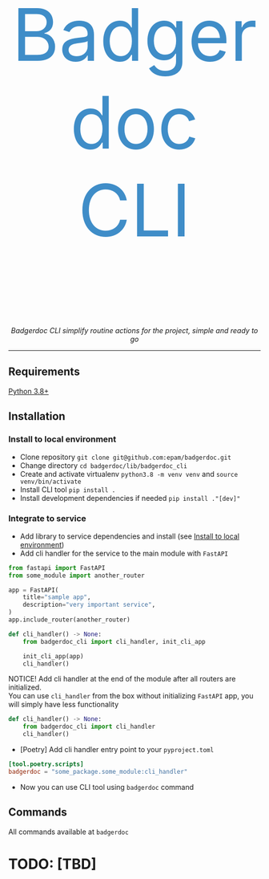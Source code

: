<p style="font-size: 15vw; text-align: center">
    <span style="color: #3f8dc8">Badgerdoc CLI</span>
</p>
<p style="text-align: center">
    <em>Badgerdoc CLI simplify routine actions for the project, simple and ready to go</em>
</p>

---
## Requirements
[Python 3.8+ ](https://www.python.org/downloads/)
## Installation
### Install to local environment
- Clone repository `git clone git@github.com:epam/badgerdoc.git`
- Change directory `cd badgerdoc/lib/badgerdoc_cli`
- Create and activate virtualenv `python3.8 -m venv venv` and `source venv/bin/activate`
- Install CLI tool `pip install .`
- Install development dependencies if needed `pip install ."[dev]"`
### Integrate to service
- Add library to service dependencies and install (see [Install to local environment](#install-to-local-environment))
- Add cli handler for the service to the main module with `FastAPI`
```python
from fastapi import FastAPI
from some_module import another_router

app = FastAPI(
    title="sample app",
    description="very important service",
)
app.include_router(another_router)

def cli_handler() -> None:
    from badgerdoc_cli import cli_handler, init_cli_app

    init_cli_app(app)
    cli_handler()
```
NOTICE! Add cli handler at the end of the module after all routers are initialized. <br>
You can use `cli_handler` from the box without initializing `FastAPI` app, you will simply have less functionality
```python
def cli_handler() -> None:
    from badgerdoc_cli import cli_handler
    cli_handler()
```
- [Poetry] Add cli handler entry point to your `pyproject.toml`
```toml
[tool.poetry.scripts]
badgerdoc = "some_package.some_module:cli_handler"
```
- Now you can use CLI tool using `badgerdoc` command

## Commands
All commands available at `badgerdoc`
# TODO: [TBD]
